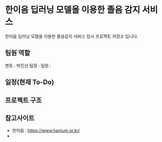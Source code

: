# 한이음 딥러닝 모델을 이용한 졸음 감지 서비스

한이음 딥러닝 모델을 이용한 졸음감지 서비스 임시 프로젝트 저장소 입니다.

## 팀원 역할
멘토 : 박진산
팀장 : 
팀원 : 

## 일정(현재 To-Do)


## 프로젝트 구조


## 참고사이트
 - 한이음 : https://www.hanium.or.kr/
 - 
